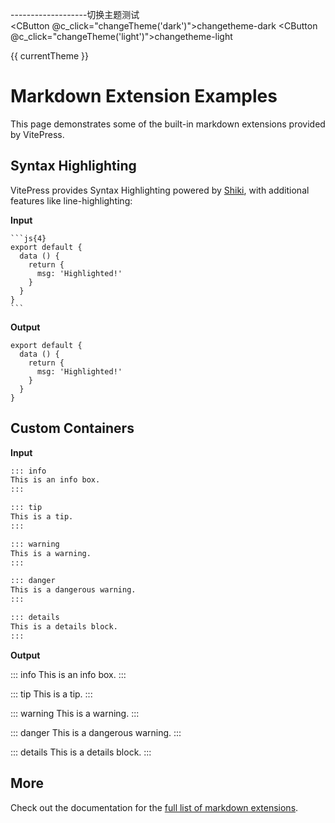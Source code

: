 <script setup>
import { CButton, useMsg, useTheme } from '../src'
const msg = useMsg()
const { currentTheme, changeTheme } = useTheme()
</script>

-------------------切换主题测试
<br />
<CButton @c_click="changeTheme('dark')">changetheme-dark</CButton>
<CButton @c_click="changeTheme('light')">changetheme-light</CButton>

<div style="color: var(--combo-test-color); transition: all 0.2s ease-out">
  {{ currentTheme }}
</div>

# Markdown Extension Examples

This page demonstrates some of the built-in markdown extensions provided by VitePress.

## Syntax Highlighting

VitePress provides Syntax Highlighting powered by [Shiki](https://github.com/shikijs/shiki), with additional features like line-highlighting:

**Input**

````
```js{4}
export default {
  data () {
    return {
      msg: 'Highlighted!'
    }
  }
}
```
````

**Output**

```js{4}
export default {
  data () {
    return {
      msg: 'Highlighted!'
    }
  }
}
```

## Custom Containers

**Input**

```md
::: info
This is an info box.
:::

::: tip
This is a tip.
:::

::: warning
This is a warning.
:::

::: danger
This is a dangerous warning.
:::

::: details
This is a details block.
:::
```

**Output**

::: info
This is an info box.
:::

::: tip
This is a tip.
:::

::: warning
This is a warning.
:::

::: danger
This is a dangerous warning.
:::

::: details
This is a details block.
:::

## More

Check out the documentation for the [full list of markdown extensions](https://vitepress.dev/guide/markdown).
